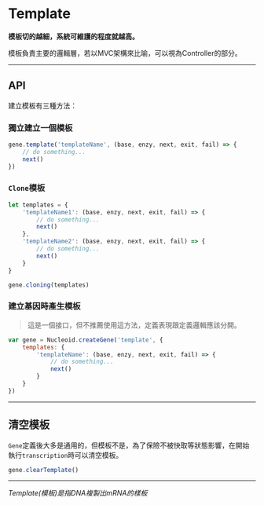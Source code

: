 # Template

**模板切的越細，系統可維護的程度就越高。**

模板負責主要的邏輯層，若以MVC架構來比喻，可以視為Controller的部分。

---

## API

建立模板有三種方法：

### 獨立建立一個模板

```js
gene.template('templateName', (base, enzy, next, exit, fail) => {
    // do something...
    next()
})
```

### `Clone`模板

```js
let templates = {
    'templateName1': (base, enzy, next, exit, fail) => {
        // do something...
        next()
    },
    'templateName2': (base, enzy, next, exit, fail) => {
        // do something...
        next()
    }
}

gene.cloning(templates)
```

### 建立基因時產生模板

>這是一個接口，但不推薦使用這方法，定義表現跟定義邏輯應該分開。

```js
var gene = Nucleoid.createGene('template', {
    templates: {
        'templateName': (base, enzy, next, exit, fail) => {
            // do something...
            next()
        }
    }
})
```

---

## 清空模板

`Gene`定義後大多是通用的，但模板不是，為了保險不被快取等狀態影響，在開始執行`transcription`時可以清空模板。

```js
gene.clearTemplate()
```

---

_Template(模板)是指DNA複製出mRNA的樣板_